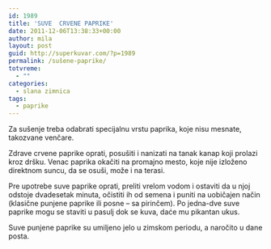 ```yaml
---
id: 1989
title: 'SUVE  CRVENE PAPRIKE'
date: 2011-12-06T13:38:33+00:00
author: mila
layout: post
guid: http://superkuvar.com/?p=1989
permalink: /sušene-paprike/
totvreme:
  - ""
categories:
  - slana zimnica
tags:
  - paprike
---
```

Za sušenje treba odabrati specijalnu vrstu paprika, koje nisu mesnate, takozvane venčare.

Zdrave crvene paprike oprati, posušiti i nanizati na tanak kanap koji prolazi kroz dršku. Venac paprika okačiti na promajno mesto, koje nije izloženo direktnom suncu, da se osuši, može i na terasi.

Pre upotrebe suve paprike oprati, preliti vrelom vodom i ostaviti da u njoj odstoje dvadesetak minuta, očistiti ih od semena i puniti na uobičajen način (klasične punjene paprike ili posne &#8211; sa pirinčem). Po jedna-dve suve paprike mogu se staviti u pasulj dok se kuva, daće mu pikantan ukus.

Suve punjene paprike su umiljeno jelo u zimskom periodu, a naročito u dane posta.